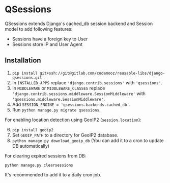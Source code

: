 QSessions
=========

QSessions extends Django's cached_db session backend and Session model to add following features:

- Sessions have a foreign key to User
- Sessions store IP and User Agent

## Installation

1. `pip install git+ssh://git@gitlab.com/codamooz/reusable-libs/django-qsessions.git`
2. In `INSTALLED_APPS` replace `'django.contrib.sessions'` with `'qsessions'`.
3. In `MIDDLEWARE` or `MIDDLEWARE_CLASSES` replace `'django.contrib.sessions.middleware.SessionMiddleware'` with `'qsessions.middleware.SessionMiddleware'`.
4. Add `SESSION_ENGINE = 'qsessions.backends.cached_db'`.
5. Run `python manage.py migrate qsessions`.

For enabling location detection using GeoIP2 (`session.location`):

6. `pip install geoip2`
7. Set `GEOIP_PATH` to a directory for GeoIP2 database.
8. `python manage.py download_geoip_db` (You can add it to a cron to update DB automatically)

For clearing expired sessions from DB:

    python manage.py clearsessions

It's recommended to add it to a daily cron job.
